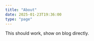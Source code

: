 ```yaml
---
title: "About"
date: 2025-01-23T19:36:00
type: "page"
---
```


This should work, show on blog directly.
